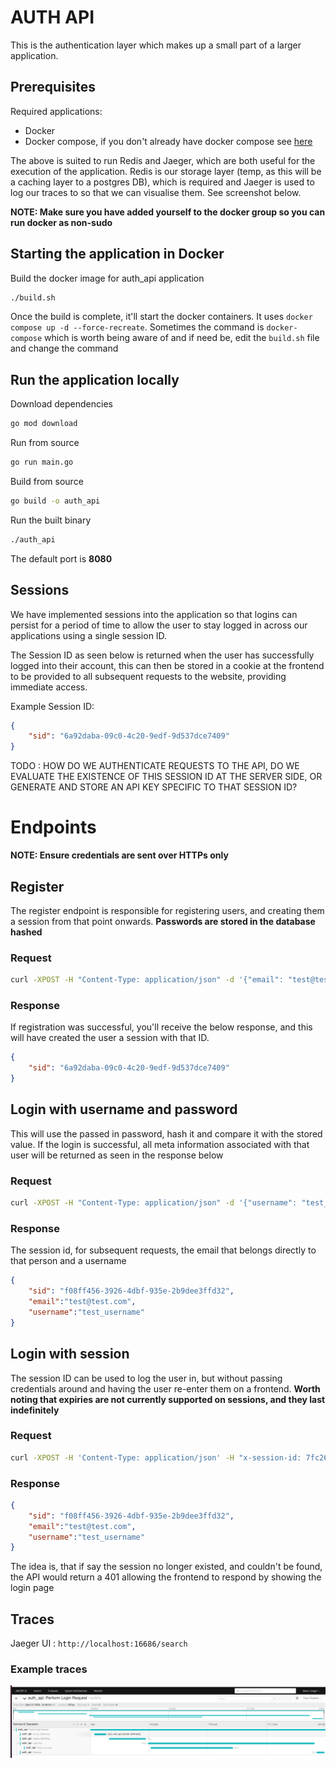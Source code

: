 # AUTH API 

This is the authentication layer which makes up a small part of a larger application.

## Prerequisites

Required applications:

* Docker
* Docker compose, if you don't already have docker compose see [here](https://docs.docker.com/compose/install/)

The above is suited to run Redis and Jaeger, which are both useful for the execution of the application. Redis is our storage layer (temp, as this will be a caching layer to a postgres DB), which is required and Jaeger is used to log our traces to so that we can visualise them. See screenshot below.

**NOTE: Make sure you have added yourself to the docker group so you can run docker as non-sudo**

## Starting the application in Docker

Build the docker image for auth_api application

```bash
./build.sh
```

Once the build is complete, it'll start the docker containers. It uses `docker compose up -d --force-recreate`. Sometimes the command is `docker-compose` which is worth being aware of and if need be, edit the `build.sh` file and change the command

## Run the application locally

Download dependencies

```bash
go mod download
```

Run from source

```bash
go run main.go
```

Build from source

```bash
go build -o auth_api
```

Run the built binary

```bash
./auth_api
```

The default port is **8080**

## Sessions

We have implemented sessions into the application so that logins can persist for a period of time to allow the user to stay logged in across our applications using a single session ID. 

The Session ID as seen below is returned when the user has successfully logged into their account, this can then be stored in a cookie at the frontend to be provided to all subsequent requests to the website, providing immediate access.

Example Session ID:

```json
{
    "sid": "6a92daba-09c0-4c20-9edf-9d537dce7409"
}
```

TODO : HOW DO WE AUTHENTICATE REQUESTS TO THE API, DO WE EVALUATE THE EXISTENCE OF THIS SESSION ID AT THE SERVER SIDE, OR GENERATE AND STORE AN API KEY SPECIFIC TO THAT SESSION ID?

# Endpoints

**NOTE: Ensure credentials are sent over HTTPs only**

## Register

The register endpoint is responsible for registering users, and creating them a session from that point onwards. **Passwords are stored in the database hashed**

### Request

```bash
curl -XPOST -H "Content-Type: application/json" -d '{"email": "test@test.com", "username": "test_username", "password": "test_password"}' http://localhost:8080/api/auth/register
```

### Response

If registration was successful, you'll receive the below response, and this will have created the user a session with that ID.

```json
{
    "sid": "6a92daba-09c0-4c20-9edf-9d537dce7409"
}
```

## Login with username and password

This will use the passed in password, hash it and compare it with the stored value. If the login is successful, all meta information associated with that user will be returned as seen in the response below

### Request

```bash
curl -XPOST -H "Content-Type: application/json" -d '{"username": "test_username", "password": "test_password"}' http://localhost:8080/api/auth/login
```

### Response

The session id, for subsequent requests, the email that belongs directly to that person and a username

```json
{
    "sid": "f08ff456-3926-4dbf-935e-2b9dee3ffd32",
    "email":"test@test.com",
    "username":"test_username"
}
```

## Login with session

The session ID can be used to log the user in, but without passing credentials around and having the user re-enter them on a frontend. **Worth noting that expiries are not currently supported on sessions, and they last indefinitely**

### Request

```bash
curl -XPOST -H 'Content-Type: application/json' -H "x-session-id: 7fc2639b-2eef-4a15-96ad-1a3cefbc6bf7" http://localhost:8080/api/auth/login  -v
```

### Response

```json
{
    "sid": "f08ff456-3926-4dbf-935e-2b9dee3ffd32",
    "email":"test@test.com",
    "username":"test_username"
}
```

The idea is, that if say the session no longer existed, and couldn't be found, the API would return a 401 allowing the frontend to respond by showing the login page

## Traces

Jaeger UI : `http://localhost:16686/search`

### Example traces

![traces](./images/traces.PNG)